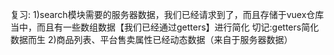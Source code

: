 复习:
1)search模块需要的服务器数据，我们已经请求到了，而且存储于vuex仓库当中，而且有一些数组数据【我们已经通过getters】进行简化
切记:getters简化数据而生
2)商品列表、平台售卖属性已经动态数据（来自于服务器数据）
